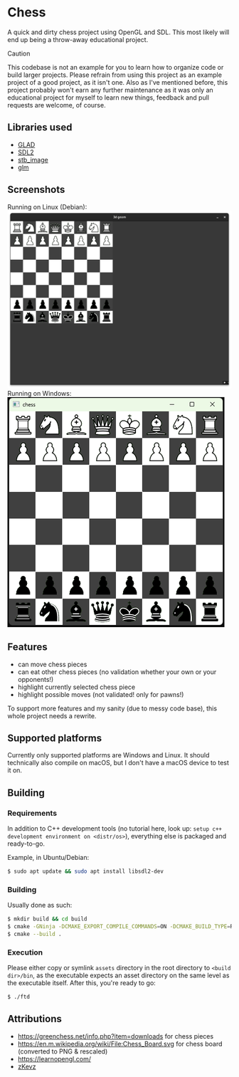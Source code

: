 # Chess
A quick and dirty chess project using OpenGL and SDL. This most likely will end up being a throw-away educational project.

> [!CAUTION]
> This codebase is not an example for you to learn how to organize code or build larger projects. Please refrain from using this project as an example project of a good project, as it isn't one. Also as I've mentioned before, this project probably won't earn any further maintenance as it was only an educational project for myself to learn new things, feedback and pull requests are welcome, of course.

## Libraries used
- [GLAD](https://github.com/Dav1dde/glad)
- [SDL2](https://www.libsdl.org/)
- [stb_image](https://github.com/nothings/stb/blob/master/stb_image.h)
- [glm](https://github.com/g-truc/glm)

## Screenshots
Running on Linux (Debian):
![Screenshot in-game (old screenshot before a few QoL updates)](/.github/screenshot.png)
Running on Windows:
![Screenshot in-game on Windows](/.github/windows.png)

## Features
- can move chess pieces
- can eat other chess pieces (no validation whether your own or your opponents!)
- highlight currently selected chess piece
- highlight possible moves (not validated! only for pawns!)

To support more features and my sanity (due to messy code base), this whole project needs a rewrite. 

## Supported platforms
Currently only supported platforms are Windows and Linux. It should technically also compile on macOS, but I don't have a macOS device to test it on.

## Building

### Requirements
In addition to C++ development tools (no tutorial here, look up: `setup c++ development environment on <distr/os>`), everything else is packaged and ready-to-go.

Example, in Ubuntu/Debian:
```sh
$ sudo apt update && sudo apt install libsdl2-dev
```

### Building
Usually done as such:
```sh
$ mkdir build && cd build
$ cmake -GNinja -DCMAKE_EXPORT_COMPILE_COMMANDS=ON -DCMAKE_BUILD_TYPE=RelWithDebInfo  <other flags> ..
$ cmake --build .
```

### Execution
Please either copy or symlink `assets` directory in the root directory to `<build dir>/bin`, as the executable expects an asset directory on the same level as the executable itself. After this, you're ready to go:
```sh
$ ./ftd
```

## Attributions

- https://greenchess.net/info.php?item=downloads for chess pieces
- https://en.m.wikipedia.org/wiki/File:Chess_Board.svg for chess board (converted to PNG & rescaled)
- https://learnopengl.com/
- [zKevz](https://github.com/zKevz)

